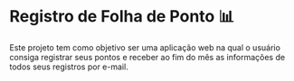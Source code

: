 # Registro de Folha de Ponto :bar_chart:

Este projeto tem como objetivo ser uma aplicação web na qual o usuário consiga registrar seus pontos e receber ao fim do mês as informações de todos seus registros por e-mail.

